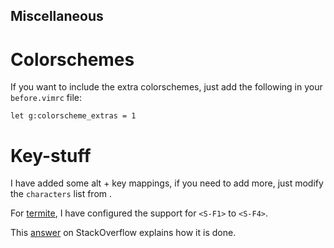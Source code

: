 Miscellaneous
-------------

Colorschemes
============

If you want to include the extra colorschemes, just add the following in
your `before.vimrc` file:

    let g:colorscheme_extras = 1

Key-stuff
=========

I have added some alt + key mappings, if you need to add more, just modify
the `characters` list from [](rc/alt_mappings.rc.vim).

For [termite](https://github.com/thestinger/termite), I have configured the
support for `<S-F1>` to `<S-F4>`.

This [answer](https://stackoverflow.com/a/27206531/417527) on StackOverflow
explains how it is done.
